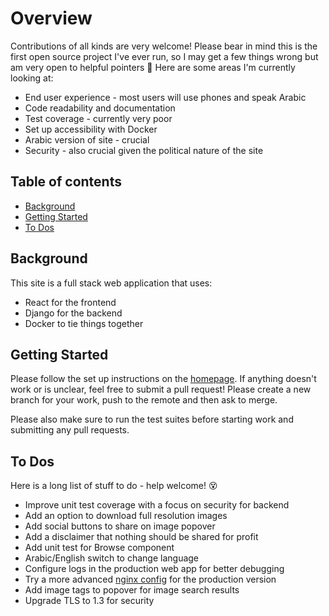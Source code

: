 # Overview

Contributions of all kinds are very welcome! Please bear in mind this is the first open source 
project I've ever run, so I may get a few things wrong but am very open to helpful pointers :sparkling_heart:
Here are some areas I'm currently looking at:

* End user experience - most users will use phones and speak Arabic
* Code readability and documentation
* Test coverage - currently very poor
* Set up accessibility with Docker
* Arabic version of site - crucial
* Security - also crucial given the political nature of the site

## Table of contents

* [Background](#background)
* [Getting Started](#getting-started)
* [To Dos](#to-dos)

## Background

This site is a full stack web application that uses:

* React for the frontend
* Django for the backend
* Docker to tie things together


## Getting Started

Please follow the set up instructions on the [homepage](https://github.com/osintalex/sudan-art#setup).
If anything doesn't work or is unclear, feel free to submit a pull request! Please create a new branch for your work,
push to the remote and then ask to merge.

Please also make sure to run the test suites before starting work and submitting any pull requests.

## To Dos

Here is a long list of stuff to do - help welcome! :dizzy_face:

* Improve unit test coverage with a focus on security for backend
* Add an option to download full resolution images
* Add social buttons to share on image popover
* Add a disclaimer that nothing should be shared for profit
* Add unit test for Browse component
* Arabic/English switch to change language
* Configure logs in the production web app for better debugging
* Try a more advanced [nginx config](https://gkedge.gitbooks.io/react-router-in-the-real/content/nginx.html) for the production version
* Add image tags to popover for image search results
* Upgrade TLS to 1.3 for security
